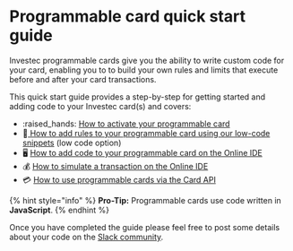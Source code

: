 # Programmable card quick start guide

Investec programmable cards give you the ability to write custom code for your card, enabling you to to build your own rules and limits that execute before and after your card transactions.

This quick start guide provides a step-by-step for getting started and adding code to your Investec card(s) and covers:

* :raised\_hands: [How to activate your programmable card](how-to-activate-your-card-for-programmable-banking.md)
* 🚀[ How to add rules to your programmable card using our low-code snippets](how-to-add-low-code-snippets-to-your-card-on-investec-online.md) (low code option)
* 🖥️ [How to add code to your programmable card on the Online IDE](how-to-add-code-to-your-card.md)
* 💰 [How to simulate a transaction on the Online IDE](how-to-simulate-a-transaction.md)
* 💳 [How to use programmable cards via the Card API](how-to-use-the-cards-api.md)

{% hint style="info" %}
**Pro-Tip:** Programmable cards use code written in **JavaScript**.
{% endhint %}

Once you have completed the guide please feel free to post some details about your code on the [Slack community](https://offerzen-community.slack.com/archives/C04KFQA3YCQ).
